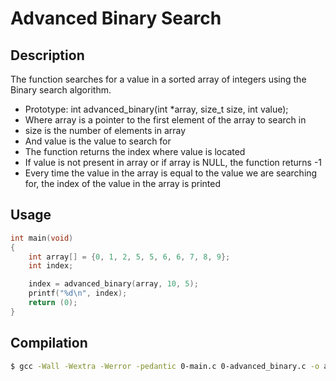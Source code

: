 # Advanced Binary Search

## Description

The function searches for a value in a sorted array of integers using the Binary search algorithm.

-   Prototype: int advanced_binary(int \*array, size_t size, int value);
-   Where array is a pointer to the first element of the array to search in
-   size is the number of elements in array
-   And value is the value to search for
-   The function returns the index where value is located
-   If value is not present in array or if array is NULL, the function returns -1
-   Every time the value in the array is equal to the value we are searching for, the index of the value in the array is printed

## Usage

```c
int main(void)
{
    int array[] = {0, 1, 2, 5, 5, 6, 6, 7, 8, 9};
    int index;

    index = advanced_binary(array, 10, 5);
    printf("%d\n", index);
    return (0);
}
```

## Compilation

```bash
$ gcc -Wall -Wextra -Werror -pedantic 0-main.c 0-advanced_binary.c -o advanced_binary
```
